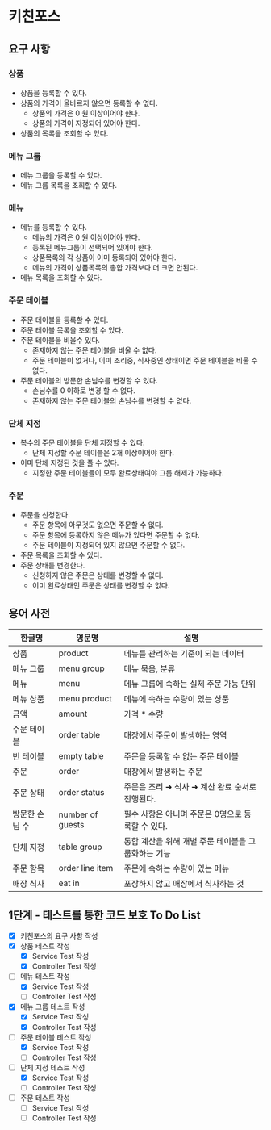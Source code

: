 # 키친포스

## 요구 사항

### 상품

* 상품을 등록할 수 있다.
* 상품의 가격이 올바르지 않으면 등록할 수 없다.
  * 상품의 가격은 0 원 이상이어야 한다.
  * 상품의 가격이 지정되어 있어야 한다.
* 상품의 목록을 조회할 수 있다.

### 메뉴 그룹

* 메뉴 그룹을 등록할 수 있다.
* 메뉴 그룹 목록을 조회할 수 있다.

### 메뉴

* 메뉴를 등록할 수 있다.
  * 메뉴의 가격은 0 원 이상이어야 한다.
  * 등록된 메뉴그룹이 선택되어 있어야 한다.
  * 상품목록의 각 상품이 이미 등록되어 있어야 한다.
  * 메뉴의 가격이 상품목록의 총합 가격보다 더 크면 안된다.
* 메뉴 목록을 조회할 수 있다.

### 주문 테이블

* 주문 테이블을 등록할 수 있다.
* 주문 테이블 목록을 조회할 수 있다.
* 주문 테이블을 비울수 있다.
  * 존재하지 않는 주문 테이블을 비울 수 없다.
  * 주문 테이블이 없거나, 이미 조리중, 식사중인 상태이면 주문 테이블을 비울 수 없다.
* 주문 테이블의 방문한 손님수를 변경할 수 있다.
  * 손님수를 0 이하로 변경 할 수 없다.
  * 존재하지 않는 주문 테이블의 손님수를 변경할 수 없다.

### 단체 지정

* 복수의 주문 테이블을 단체 지정할 수 있다.
  * 단체 지정할 주문 테이블은 2개 이상이어야 한다.
* 이미 단체 지정된 것을 풀 수 있다.
  * 지정한 주문 테이블들이 모두 완료상태여야 그룹 해제가 가능하다.

### 주문

* 주문을 신청한다.
  * 주문 항목에 아무것도 없으면 주문할 수 없다.
  * 주문 항목에 등록하지 않은 메뉴가 있다면 주문할 수 없다.
  * 주문 테이블이 지정되어 있지 않으면 주문할 수 없다.
* 주문 목록을 조회할 수 있다.
* 주문 상태를 변경한다.
  * 신청하지 않은 주문은 상태를 변경할 수 없다.
  * 이미 왼료상태인 주문은 상태를 변경할 수 없다.

## 용어 사전

| 한글명 | 영문명 | 설명 |
| --- | --- | --- |
| 상품 | product | 메뉴를 관리하는 기준이 되는 데이터 |
| 메뉴 그룹 | menu group | 메뉴 묶음, 분류 |
| 메뉴 | menu | 메뉴 그룹에 속하는 실제 주문 가능 단위 |
| 메뉴 상품 | menu product | 메뉴에 속하는 수량이 있는 상품 |
| 금액 | amount | 가격 * 수량 |
| 주문 테이블 | order table | 매장에서 주문이 발생하는 영역 |
| 빈 테이블 | empty table | 주문을 등록할 수 없는 주문 테이블 |
| 주문 | order | 매장에서 발생하는 주문 |
| 주문 상태 | order status | 주문은 조리 ➜ 식사 ➜ 계산 완료 순서로 진행된다. |
| 방문한 손님 수 | number of guests | 필수 사항은 아니며 주문은 0명으로 등록할 수 있다. |
| 단체 지정 | table group | 통합 계산을 위해 개별 주문 테이블을 그룹화하는 기능 |
| 주문 항목 | order line item | 주문에 속하는 수량이 있는 메뉴 |
| 매장 식사 | eat in | 포장하지 않고 매장에서 식사하는 것 |

## 1단계 - 테스트를 통한 코드 보호 To Do List

- [x] 키친포스의 요구 사항 작성
- [x] 상품 테스트 작성
  - [x] Service Test 작성
  - [x] Controller Test 작성
- [ ] 메뉴 테스트 작성
  - [x] Service Test 작성
  - [ ] Controller Test 작성
- [x] 메뉴 그룹 테스트 작성
  - [x] Service Test 작성
  - [x] Controller Test 작성
- [ ] 주문 테이블 테스트 작성
  - [x] Service Test 작성
  - [ ] Controller Test 작성
- [ ] 단체 지정 테스트 작성
  - [x] Service Test 작성
  - [ ] Controller Test 작성
- [ ] 주문 테스트 작성
  - [ ] Service Test 작성
  - [ ] Controller Test 작성
